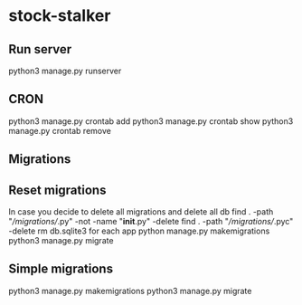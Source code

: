 # stock-stalker

## Run server
python3 manage.py runserver     

## CRON 
python3 manage.py crontab add
python3 manage.py crontab show
python3 manage.py crontab remove

## Migrations 
## Reset migrations
In case you decide to delete all migrations and delete all db 
find . -path "*/migrations/*.py" -not -name "__init__.py" -delete
find . -path "*/migrations/*.pyc"  -delete
rm db.sqlite3
for each app
python manage.py makemigrations <appname> 
python3 manage.py migrate


## Simple migrations
python3 manage.py makemigrations
python3 manage.py migrate